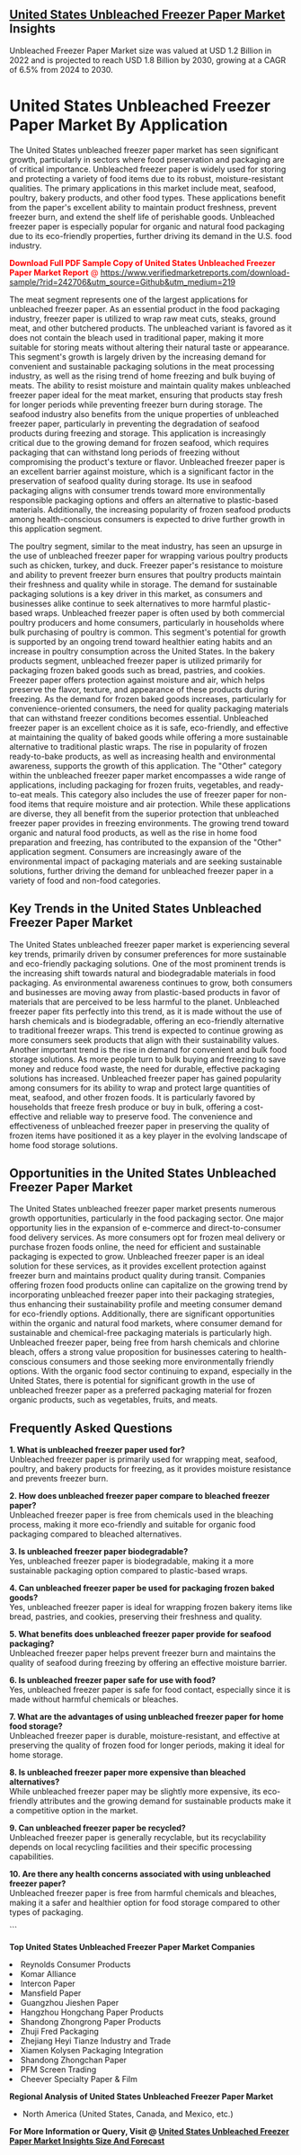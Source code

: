 <h2><a href="https://www.verifiedmarketreports.com/download-sample/?rid=242706&amp;utm_source=Github&amp;utm_medium=219" target="_blank">United States Unbleached Freezer Paper Market</a> Insights</h2><p>Unbleached Freezer Paper Market size was valued at USD 1.2 Billion in 2022 and is projected to reach USD 1.8 Billion by 2030, growing at a CAGR of 6.5% from 2024 to 2030.</p><p> <h1>United States Unbleached Freezer Paper Market By Application</h1> <p>The United States unbleached freezer paper market has seen significant growth, particularly in sectors where food preservation and packaging are of critical importance. Unbleached freezer paper is widely used for storing and protecting a variety of food items due to its robust, moisture-resistant qualities. The primary applications in this market include meat, seafood, poultry, bakery products, and other food types. These applications benefit from the paper's excellent ability to maintain product freshness, prevent freezer burn, and extend the shelf life of perishable goods. Unbleached freezer paper is especially popular for organic and natural food packaging due to its eco-friendly properties, further driving its demand in the U.S. food industry. <p><span class=""><span style="color: #ff0000;"><strong>Download Full PDF Sample Copy of United States Unbleached Freezer Paper Market Report</strong> @ </span><a href="https://www.verifiedmarketreports.com/download-sample/?rid=242706&amp;utm_source=Github&amp;utm_medium=219" target="_blank">https://www.verifiedmarketreports.com/download-sample/?rid=242706&amp;utm_source=Github&amp;utm_medium=219</a></span></p> The meat segment represents one of the largest applications for unbleached freezer paper. As an essential product in the food packaging industry, freezer paper is utilized to wrap raw meat cuts, steaks, ground meat, and other butchered products. The unbleached variant is favored as it does not contain the bleach used in traditional paper, making it more suitable for storing meats without altering their natural taste or appearance. This segment's growth is largely driven by the increasing demand for convenient and sustainable packaging solutions in the meat processing industry, as well as the rising trend of home freezing and bulk buying of meats. The ability to resist moisture and maintain quality makes unbleached freezer paper ideal for the meat market, ensuring that products stay fresh for longer periods while preventing freezer burn during storage. The seafood industry also benefits from the unique properties of unbleached freezer paper, particularly in preventing the degradation of seafood products during freezing and storage. This application is increasingly critical due to the growing demand for frozen seafood, which requires packaging that can withstand long periods of freezing without compromising the product's texture or flavor. Unbleached freezer paper is an excellent barrier against moisture, which is a significant factor in the preservation of seafood quality during storage. Its use in seafood packaging aligns with consumer trends toward more environmentally responsible packaging options and offers an alternative to plastic-based materials. Additionally, the increasing popularity of frozen seafood products among health-conscious consumers is expected to drive further growth in this application segment. <p>The poultry segment, similar to the meat industry, has seen an upsurge in the use of unbleached freezer paper for wrapping various poultry products such as chicken, turkey, and duck. Freezer paper's resistance to moisture and ability to prevent freezer burn ensures that poultry products maintain their freshness and quality while in storage. The demand for sustainable packaging solutions is a key driver in this market, as consumers and businesses alike continue to seek alternatives to more harmful plastic-based wraps. Unbleached freezer paper is often used by both commercial poultry producers and home consumers, particularly in households where bulk purchasing of poultry is common. This segment's potential for growth is supported by an ongoing trend toward healthier eating habits and an increase in poultry consumption across the United States. In the bakery products segment, unbleached freezer paper is utilized primarily for packaging frozen baked goods such as bread, pastries, and cookies. Freezer paper offers protection against moisture and air, which helps preserve the flavor, texture, and appearance of these products during freezing. As the demand for frozen baked goods increases, particularly for convenience-oriented consumers, the need for quality packaging materials that can withstand freezer conditions becomes essential. Unbleached freezer paper is an excellent choice as it is safe, eco-friendly, and effective at maintaining the quality of baked goods while offering a more sustainable alternative to traditional plastic wraps. The rise in popularity of frozen ready-to-bake products, as well as increasing health and environmental awareness, supports the growth of this application. The "Other" category within the unbleached freezer paper market encompasses a wide range of applications, including packaging for frozen fruits, vegetables, and ready-to-eat meals. This category also includes the use of freezer paper for non-food items that require moisture and air protection. While these applications are diverse, they all benefit from the superior protection that unbleached freezer paper provides in freezing environments. The growing trend toward organic and natural food products, as well as the rise in home food preparation and freezing, has contributed to the expansion of the "Other" application segment. Consumers are increasingly aware of the environmental impact of packaging materials and are seeking sustainable solutions, further driving the demand for unbleached freezer paper in a variety of food and non-food categories. <h2>Key Trends in the United States Unbleached Freezer Paper Market</h2> <p>The United States unbleached freezer paper market is experiencing several key trends, primarily driven by consumer preferences for more sustainable and eco-friendly packaging solutions. One of the most prominent trends is the increasing shift towards natural and biodegradable materials in food packaging. As environmental awareness continues to grow, both consumers and businesses are moving away from plastic-based products in favor of materials that are perceived to be less harmful to the planet. Unbleached freezer paper fits perfectly into this trend, as it is made without the use of harsh chemicals and is biodegradable, offering an eco-friendly alternative to traditional freezer wraps. This trend is expected to continue growing as more consumers seek products that align with their sustainability values. Another important trend is the rise in demand for convenient and bulk food storage solutions. As more people turn to bulk buying and freezing to save money and reduce food waste, the need for durable, effective packaging solutions has increased. Unbleached freezer paper has gained popularity among consumers for its ability to wrap and protect large quantities of meat, seafood, and other frozen foods. It is particularly favored by households that freeze fresh produce or buy in bulk, offering a cost-effective and reliable way to preserve food. The convenience and effectiveness of unbleached freezer paper in preserving the quality of frozen items have positioned it as a key player in the evolving landscape of home food storage solutions. <h2>Opportunities in the United States Unbleached Freezer Paper Market</h2> <p>The United States unbleached freezer paper market presents numerous growth opportunities, particularly in the food packaging sector. One major opportunity lies in the expansion of e-commerce and direct-to-consumer food delivery services. As more consumers opt for frozen meal delivery or purchase frozen foods online, the need for efficient and sustainable packaging is expected to grow. Unbleached freezer paper is an ideal solution for these services, as it provides excellent protection against freezer burn and maintains product quality during transit. Companies offering frozen food products online can capitalize on the growing trend by incorporating unbleached freezer paper into their packaging strategies, thus enhancing their sustainability profile and meeting consumer demand for eco-friendly options. Additionally, there are significant opportunities within the organic and natural food markets, where consumer demand for sustainable and chemical-free packaging materials is particularly high. Unbleached freezer paper, being free from harsh chemicals and chlorine bleach, offers a strong value proposition for businesses catering to health-conscious consumers and those seeking more environmentally friendly options. With the organic food sector continuing to expand, especially in the United States, there is potential for significant growth in the use of unbleached freezer paper as a preferred packaging material for frozen organic products, such as vegetables, fruits, and meats. <h2>Frequently Asked Questions</h2> <p><strong>1. What is unbleached freezer paper used for?</strong><br>Unbleached freezer paper is primarily used for wrapping meat, seafood, poultry, and bakery products for freezing, as it provides moisture resistance and prevents freezer burn.</p> <p><strong>2. How does unbleached freezer paper compare to bleached freezer paper?</strong><br>Unbleached freezer paper is free from chemicals used in the bleaching process, making it more eco-friendly and suitable for organic food packaging compared to bleached alternatives.</p> <p><strong>3. Is unbleached freezer paper biodegradable?</strong><br>Yes, unbleached freezer paper is biodegradable, making it a more sustainable packaging option compared to plastic-based wraps.</p> <p><strong>4. Can unbleached freezer paper be used for packaging frozen baked goods?</strong><br>Yes, unbleached freezer paper is ideal for wrapping frozen bakery items like bread, pastries, and cookies, preserving their freshness and quality.</p> <p><strong>5. What benefits does unbleached freezer paper provide for seafood packaging?</strong><br>Unbleached freezer paper helps prevent freezer burn and maintains the quality of seafood during freezing by offering an effective moisture barrier.</p> <p><strong>6. Is unbleached freezer paper safe for use with food?</strong><br>Yes, unbleached freezer paper is safe for food contact, especially since it is made without harmful chemicals or bleaches.</p> <p><strong>7. What are the advantages of using unbleached freezer paper for home food storage?</strong><br>Unbleached freezer paper is durable, moisture-resistant, and effective at preserving the quality of frozen food for longer periods, making it ideal for home storage.</p> <p><strong>8. Is unbleached freezer paper more expensive than bleached alternatives?</strong><br>While unbleached freezer paper may be slightly more expensive, its eco-friendly attributes and the growing demand for sustainable products make it a competitive option in the market.</p> <p><strong>9. Can unbleached freezer paper be recycled?</strong><br>Unbleached freezer paper is generally recyclable, but its recyclability depends on local recycling facilities and their specific processing capabilities.</p> <p><strong>10. Are there any health concerns associated with using unbleached freezer paper?</strong><br>Unbleached freezer paper is free from harmful chemicals and bleaches, making it a safer and healthier option for food storage compared to other types of packaging.</p> ```</p><p><strong>Top United States Unbleached Freezer Paper Market Companies</strong></p><div data-test-id=""><p><li>Reynolds Consumer Products</li><li> Komar Alliance</li><li> Intercon Paper</li><li> Mansfield Paper</li><li> Guangzhou Jieshen Paper</li><li> Hangzhou Hongchang Paper Products</li><li> Shandong Zhongrong Paper Products</li><li> Zhuji Fred Packaging</li><li> Zhejiang Heyi Tianze Industry and Trade</li><li> Xiamen Kolysen Packaging Integration</li><li> Shandong Zhongchan Paper</li><li> PFM Screen Trading</li><li> Cheever Specialty Paper & Film</li></p><div><strong>Regional Analysis of&nbsp;United States Unbleached Freezer Paper Market</strong></div><ul><li dir="ltr"><p dir="ltr">North America&nbsp;(United States, Canada, and Mexico, etc.)</p></li></ul><p><strong>For More Information or Query, Visit @&nbsp;</strong><strong><a href="https://www.verifiedmarketreports.com/product/unbleached-freezer-paper-market/?utm_source=Github&amp;utm_medium=219" target="_blank">United States Unbleached Freezer Paper Market Insights Size And Forecast</a></strong></p></div>
